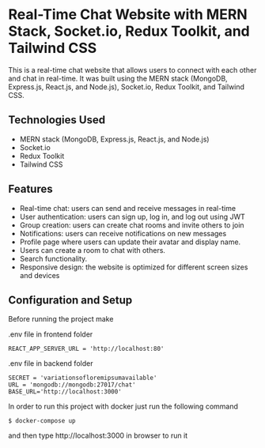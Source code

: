 # Real-Time Chat Website with MERN Stack, Socket.io, Redux Toolkit, and Tailwind CSS

This is a real-time chat website that allows users to connect with each other and chat in real-time. It was built using the MERN stack (MongoDB, Express.js, React.js, and Node.js), Socket.io, Redux Toolkit, and Tailwind CSS. 


## Technologies Used

- MERN stack (MongoDB, Express.js, React.js, and Node.js)
- Socket.io
- Redux Toolkit
- Tailwind CSS

## Features

- Real-time chat: users can send and receive messages in real-time
- User authentication: users can sign up, log in, and log out using JWT 
- Group creation: users can create chat rooms and invite others to join
- Notifications: users can receive notifications on new messages
- Profile page where users can update their avatar and display name.
- Users can create a room to chat with others.
- Search functionality.
- Responsive design: the website is optimized for different screen sizes and devices

## Configuration and Setup
Before running the project make

.env file in frontend folder 
```
REACT_APP_SERVER_URL = 'http://localhost:80' 
```
.env file in backend folder
```
SECRET = 'variationsofloremipsumavailable'
URL = 'mongodb://mongodb:27017/chat'
BASE_URL='http://localhost:3000' 
```
In order to run this project with docker just run the following command

```
$ docker-compose up
```

and then type http://localhost:3000 in browser to run it